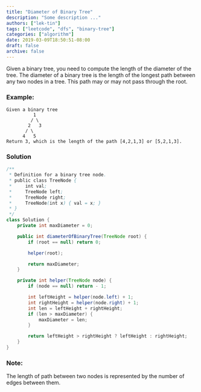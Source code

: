 ```yaml
---
title: "Diameter of Binary Tree"
description: "Some description ..."
authors: ["lek-tin"]
tags: ["leetcode", "dfs", "binary-tree"]
categories: ["algorithm"]
date: 2019-03-09T18:50:51-08:00
draft: false
archive: false
---
```

Given a binary tree, you need to compute the length of the diameter of the tree. The diameter of a binary tree is the length of the longest path between any two nodes in a tree. This path may or may not pass through the root.

### Example:
```
Given a binary tree 
          1
         / \
        2   3
       / \     
      4   5    
Return 3, which is the length of the path [4,2,1,3] or [5,2,1,3].
```
### Solution
```java
/**
 * Definition for a binary tree node.
 * public class TreeNode {
 *     int val;
 *     TreeNode left;
 *     TreeNode right;
 *     TreeNode(int x) { val = x; }
 * }
 */
class Solution {
    private int maxDiameter = 0;

    public int diameterOfBinaryTree(TreeNode root) {
        if (root == null) return 0;

        helper(root);

        return maxDiameter;
    }

    private int helper(TreeNode node) {
        if (node == null) return - 1;

        int leftHeight = helper(node.left) + 1;
        int rightHeight = helper(node.right) + 1;
        int len = leftHeight + rightHeight;
        if (len > maxDiameter) {
            maxDiameter = len;
        }

        return leftHeight > rightHeight ? leftHeight : rightHeight;
    }
}
```
### Note:
The length of path between two nodes is represented by the number of edges between them.